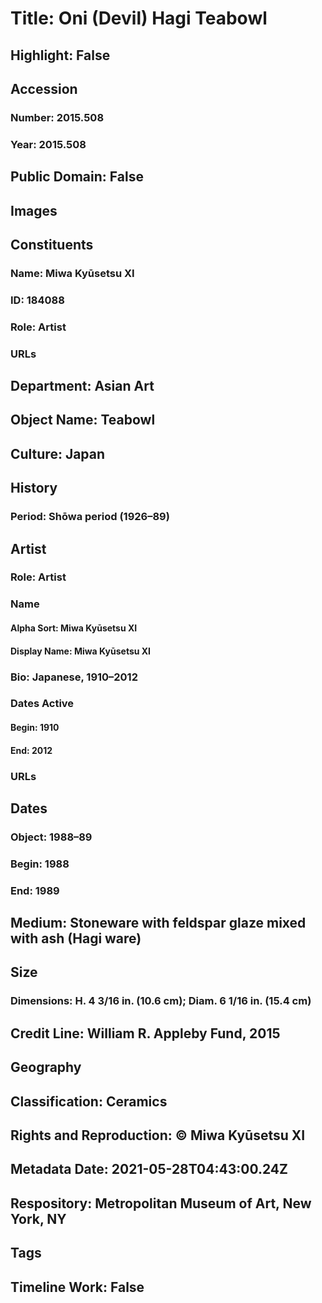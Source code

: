 # Title: Oni (Devil) Hagi Teabowl
## Highlight: False
## Accession
### Number: 2015.508
### Year: 2015.508
## Public Domain: False
## Images
## Constituents
### Name: Miwa Kyūsetsu XI
### ID: 184088
### Role: Artist
### URLs
## Department: Asian Art
## Object Name: Teabowl
## Culture: Japan
## History
### Period: Shōwa period (1926–89)
## Artist
### Role: Artist
### Name
#### Alpha Sort: Miwa Kyūsetsu XI
#### Display Name: Miwa Kyūsetsu XI
### Bio: Japanese, 1910–2012
### Dates Active
#### Begin: 1910
#### End: 2012
### URLs
## Dates
### Object: 1988–89
### Begin: 1988
### End: 1989
## Medium: Stoneware with feldspar glaze mixed with ash (Hagi ware)
## Size
### Dimensions: H. 4 3/16 in. (10.6 cm); Diam. 6 1/16 in. (15.4 cm)
## Credit Line: William R. Appleby Fund, 2015
## Geography
## Classification: Ceramics
## Rights and Reproduction: © Miwa Kyūsetsu XI
## Metadata Date: 2021-05-28T04:43:00.24Z
## Respository: Metropolitan Museum of Art, New York, NY
## Tags
## Timeline Work: False
